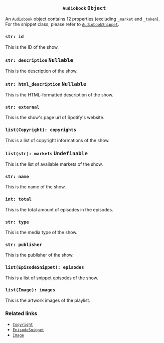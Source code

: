 <h3 align="center"><code>Audiobook</code> <kbd>Object</kbd></h3>

An `Audiobook` object contains 12 properties (excluding `_market` and `_token`). For the snippet class, please refer to [`AudiobookSnippet`](https://github.com/creuserr/crespot/tree/main/docs/snippet/audiobook).

### `str: id`
This is the ID of the show.

### `str: description` <kbd>Nullable</kbd>
This is the description of the show.

### `str: html_description` <kbd>Nullable</kbd>
This is the HTML-formatted description of the show.

### `str: external`
This is the show's page url of Spotify's website.

### `list(Copyright): copyrights`
This is a list of copyright informations of the show.

### `list(str): markets` <kbd>Undefinable</kbd>
This is the list of available markets of the show.

### `str: name`
This is the name of the show.

### `int: total`
This is the total amount of episodes in the episodes.

### `str: type`
This is the media type of the show.

### `str: publisher`
This is the publisher of the show.

### `list(EpisodeSnippet): episodes`
This is a list of snippet episodes of the show.

### `list(Image): images`
This is the artwork images of the playlist.

### Related links

- [`Copyright`](https://github.com/creuserr/crespot/tree/main/docs/detail/copyright)
- [`EpisodeSnippet`](https://github.com/creuserr/crespot/tree/main/docs/snippet/episode)
- [`Image`](https://github.com/creuserr/crespot/tree/main/docs/detail/image)
